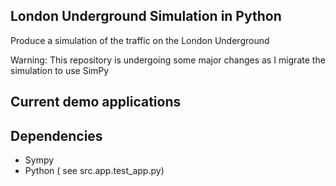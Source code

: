 ## London Underground Simulation in Python
Produce a simulation of the traffic on the London Underground

Warning: This repository is undergoing some major changes as I migrate the simulation to use SimPy

## Current demo applications

## Dependencies

- Sympy
- Python ( see src.app.test_app.py)
